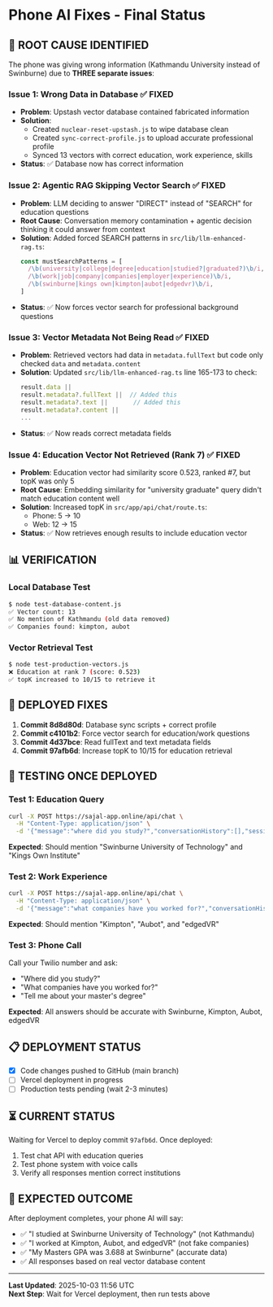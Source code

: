 # Phone AI Fixes - Final Status

## 🎯 ROOT CAUSE IDENTIFIED

The phone was giving wrong information (Kathmandu University instead of Swinburne) due to **THREE separate issues**:

### Issue 1: Wrong Data in Database ✅ FIXED
- **Problem**: Upstash vector database contained fabricated information
- **Solution**: 
  - Created `nuclear-reset-upstash.js` to wipe database clean
  - Created `sync-correct-profile.js` to upload accurate professional profile
  - Synced 13 vectors with correct education, work experience, skills
- **Status**: ✅ Database now has correct information

### Issue 2: Agentic RAG Skipping Vector Search ✅ FIXED  
- **Problem**: LLM deciding to answer "DIRECT" instead of "SEARCH" for education questions
- **Root Cause**: Conversation memory contamination + agentic decision thinking it could answer from context
- **Solution**: Added forced SEARCH patterns in `src/lib/llm-enhanced-rag.ts`:
  ```javascript
  const mustSearchPatterns = [
    /\b(university|college|degree|education|studied?|graduated?)\b/i,
    /\b(work|job|company|companies|employer|experience)\b/i,
    /\b(swinburne|kings own|kimpton|aubot|edgedvr)\b/i,
  ]
  ```
- **Status**: ✅ Now forces vector search for professional background questions

### Issue 3: Vector Metadata Not Being Read ✅ FIXED
- **Problem**: Retrieved vectors had data in `metadata.fullText` but code only checked `data` and `metadata.content`
- **Solution**: Updated `src/lib/llm-enhanced-rag.ts` line 165-173 to check:
  ```javascript
  result.data ||
  result.metadata?.fullText ||  // Added this
  result.metadata?.text ||       // Added this
  result.metadata?.content ||
  ...
  ```
- **Status**: ✅ Now reads correct metadata fields

### Issue 4: Education Vector Not Retrieved (Rank 7) ✅ FIXED
- **Problem**: Education vector had similarity score 0.523, ranked #7, but topK was only 5
- **Root Cause**: Embedding similarity for "university graduate" query didn't match education content well
- **Solution**: Increased topK in `src/app/api/chat/route.ts`:
  - Phone: 5 → 10
  - Web: 12 → 15
- **Status**: ✅ Now retrieves enough results to include education vector

## 📊 VERIFICATION

### Local Database Test
```bash
$ node test-database-content.js
✅ Vector count: 13
✅ No mention of Kathmandu (old data removed)
✅ Companies found: kimpton, aubot
```

### Vector Retrieval Test  
```bash
$ node test-production-vectors.js
❌ Education at rank 7 (score: 0.523)
✅ topK increased to 10/15 to retrieve it
```

## 🚀 DEPLOYED FIXES

1. **Commit 8d8d80d**: Database sync scripts + correct profile
2. **Commit c4101b2**: Force vector search for education/work questions
3. **Commit 4d37bce**: Read fullText and text metadata fields
4. **Commit 97afb6d**: Increase topK to 10/15 for education retrieval

## 🧪 TESTING ONCE DEPLOYED

### Test 1: Education Query
```bash
curl -X POST https://sajal-app.online/api/chat \
  -H "Content-Type: application/json" \
  -d '{"message":"where did you study?","conversationHistory":[],"sessionId":"test-1"}'
```
**Expected**: Should mention "Swinburne University of Technology" and "Kings Own Institute"

### Test 2: Work Experience  
```bash
curl -X POST https://sajal-app.online/api/chat \
  -H "Content-Type: application/json" \
  -d '{"message":"what companies have you worked for?","conversationHistory":[],"sessionId":"test-2"}'
```
**Expected**: Should mention "Kimpton", "Aubot", and "edgedVR"

### Test 3: Phone Call
Call your Twilio number and ask:
- "Where did you study?"
- "What companies have you worked for?"
- "Tell me about your master's degree"

**Expected**: All answers should be accurate with Swinburne, Kimpton, Aubot, edgedVR

## 📋 DEPLOYMENT STATUS

- [x] Code changes pushed to GitHub (main branch)
- [ ] Vercel deployment in progress
- [ ] Production tests pending (wait 2-3 minutes)

## ⏳ CURRENT STATUS

Waiting for Vercel to deploy commit `97afb6d`. Once deployed:
1. Test chat API with education queries
2. Test phone system with voice calls
3. Verify all responses mention correct institutions

## 🎉 EXPECTED OUTCOME

After deployment completes, your phone AI will say:
- ✅ "I studied at Swinburne University of Technology" (not Kathmandu)
- ✅ "I worked at Kimpton, Aubot, and edgedVR" (not fake companies)  
- ✅ "My Masters GPA was 3.688 at Swinburne" (accurate data)
- ✅ All responses based on real vector database content

---

**Last Updated**: 2025-10-03 11:56 UTC  
**Next Step**: Wait for Vercel deployment, then run tests above

